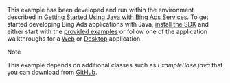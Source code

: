 This example has been developed and run within the environment described in [Getting Started Using Java with Bing Ads Services](../../docset-overview/getting-started-using-java-with-bing-ads-services.md). To get started developing Bing Ads applications with Java, [install the SDK](../../docset-overview/getting-started-using-java-with-bing-ads-services.md#installation) and either start with the [provided examples](http://go.microsoft.com/fwlink/?LinkId=525443) or follow one of the application walkthroughs for a [Web](Walkthrough:%20Bing%20Ads%20Web%20Application%20in%20Java.md) or [Desktop](Walkthrough:%20Bing%20Ads%20Desktop%20Application%20in%20Java.md) application.

> [!NOTE]
> This example depends on additional classes such as *ExampleBase.java* that you can download from [GitHub](http://go.microsoft.com/fwlink/?LinkId=525443).